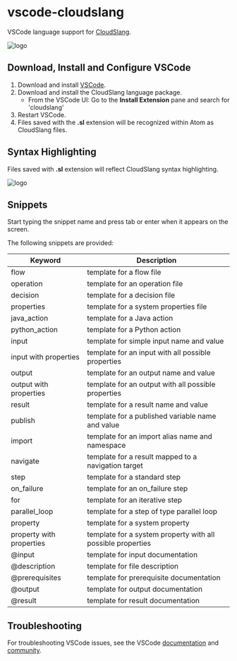 # vscode-cloudslang

VSCode language support for [CloudSlang](http://www.cloudslang.io/#/).

![logo](https://i.imgur.com/ihI560V.png)

## Download, Install and Configure VSCode

1. Download and install [VSCode](https://code.visualstudio.com/).
2. Download and install the CloudSlang language package.
   * From the VSCode UI: Go to the **Install Extension** pane and search for 'cloudslang'
3. Restart VSCode.
4. Files saved with the **.sl** extension will be recognized within Atom as
   CloudSlang files.


## Syntax Highlighting

Files saved with **.sl** extension will reflect CloudSlang syntax highlighting.

![logo](https://i.imgur.com/0lRzkkJ.png?1) 

## Snippets
Start typing the snippet name and press tab or enter when it appears on the screen.

The following snippets are provided:

Keyword | Description
---|---
flow | template for a flow file
operation | template for an operation file
decision | template for a decision file
properties | template for a system properties file
java\_action | template for a Java action
python\_action | template for a Python action
input | template for simple input name and value
input with properties | template for an input with all possible properties
output | template for an output name and value
output with properties | template for an output with all possible properties
result | template for a result name and value
publish | template for a published variable name and value
import | template for an import alias name and namespace
navigate | template for a result mapped to a navigation target
step | template for a standard step
on\_failure | template for an on\_failure step
for | template for an iterative step
parallel\_loop | template for a step of type parallel loop
property | template for a system property
property with properties | template for a system property with all possible properties
@input | template for input documentation
@description | template for file description
@prerequisites | template for prerequisite documentation
@output | template for output documentation
@result | template for result documentation

## Troubleshooting
For troubleshooting VSCode issues, see the VSCode [documentation](https://code.visualstudio.com/docs) and [community](https://code.visualstudio.com/community).
